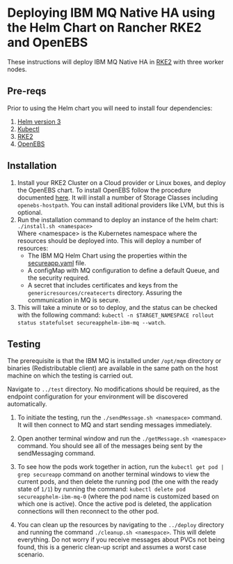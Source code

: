 # Deploying IBM MQ Native HA using the Helm Chart on Rancher RKE2 and OpenEBS
These instructions will deploy IBM MQ Native HA in [RKE2](https://docs.rke2.io) with three worker nodes.

## Pre-reqs
Prior to using the Helm chart you will need to install four dependencies:
1. [Helm version 3](https://helm.sh/docs/intro/install/)
2. [Kubectl](https://kubernetes.io/docs/tasks/tools/)
3. [RKE2](https://docs.rke2.io/install/quickstart)
4. [OpenEBS](https://openebs.io/docs/user-guides/installation)

## Installation
1. Install your RKE2 Cluster on a Cloud provider or Linux boxes, and deploy the OpenEBS chart. To install OpenEBS follow the procedure documented [here](https://openebs.io/docs/user-guides/installation). It will install a number of Storage Classes including `openebs-hostpath`. You can install aditional providers like LVM, but this is optional.
2. Run the installation command to deploy an instance of the helm chart: `./install.sh <namespace>`            
    Where \<namespace\> is the Kubernetes namespace where the resources should be deployed into. This will deploy a number of resources:
    * The IBM MQ Helm Chart using the properties within the [secureapp.yaml](deploy/secureapp.yaml) file.
    * A configMap with MQ configuration to define a default Queue, and the security required.
    * A secret that includes certificates and keys from the `genericresources/createcerts` directory. Assuring the communication in MQ is secure.
1. This will take a minute or so to deploy, and the status can be checked with the following command: `kubectl -n $TARGET_NAMESPACE rollout status statefulset secureapphelm-ibm-mq --watch`.

## Testing

The prerequisite is that the IBM MQ is installed under `/opt/mqm` directory or binaries (Redistributable client) are available in the same path on the host machine on which the testing is carried out. 

Navigate to `../test` directory. No modifications should be required, as the endpoint configuration for your environment will be discovered automatically.

1. To initiate the testing, run the `./sendMessage.sh <namespace>` command. It will then connect to MQ and start sending messages immediately.

1. Open another terminal window and run the `./getMessage.sh <namespace>` command. You should see all of the messages being sent by the sendMessaging command.

1. To see how the pods work together in action, run the `kubectl get pod | grep secureapp` command on another terminal windows to view the current pods, and then delete the running pod (the one with the ready state of `1/1`) by running the command: `kubectl delete pod secureapphelm-ibm-mq-0` (where the pod name is customized based on which one is active). Once the active pod is deleted, the application connections will then reconnect to the other pod.

1. You can clean up the resources by navigating to the `../deploy` directory and running the command `./cleanup.sh <namespace>`. This will delete everything. Do not worry if you receive messages about PVCs not being found, this is a generic clean-up script and assumes a worst case scenario.
